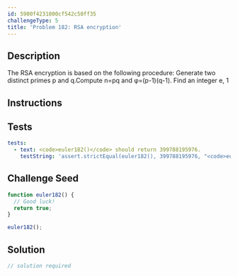 ```yaml
---
id: 5900f4231000cf542c50ff35
challengeType: 5
title: 'Problem 182: RSA encryption'
---
```


## Description
<section id='description'>
The RSA encryption is based on the following procedure:
Generate two distinct primes p and q.Compute n=pq and φ=(p-1)(q-1).
Find an integer e, 1<e<φ, such that gcd(e,φ)=1.
A message in this system is a number in the interval [0,n-1].
A text to be encrypted is then somehow converted to messages (numbers in the interval [0,n-1]).
To encrypt the text,  for each message, m, c=me mod n is calculated.
To decrypt the text, the following procedure is needed: calculate d such that ed=1 mod φ, then for each encrypted message, c, calculate m=cd mod n.
There exist values of e and m  such that me mod n=m.We call messages m for which me mod n=m unconcealed messages.
An issue when choosing e is that there should not be too many unconcealed messages.  For instance, let p=19 and q=37.
Then n=19*37=703 and φ=18*36=648.
If we choose e=181, then, although gcd(181,648)=1 it turns out that all possible messagesm (0≤m≤n-1) are unconcealed when calculating me mod n.
For any valid choice of e there exist some unconcealed messages.
It's important that the number of unconcealed messages is at a minimum.
Choose p=1009 and q=3643.
Find the sum of all values of e, 1<e<φ(1009,3643) and gcd(e,φ)=1, so that the number of unconcealed messages for this value of e is at a minimum.
</section>

## Instructions
<section id='instructions'>

</section>

## Tests
<section id='tests'>

```yml
tests:
  - text: <code>euler182()</code> should return 399788195976.
    testString: 'assert.strictEqual(euler182(), 399788195976, "<code>euler182()</code> should return 399788195976.");'

```

</section>

## Challenge Seed
<section id='challengeSeed'>

<div id='js-seed'>

```js
function euler182() {
  // Good luck!
  return true;
}

euler182();
```

</div>



</section>

## Solution
<section id='solution'>

```js
// solution required
```
</section>
